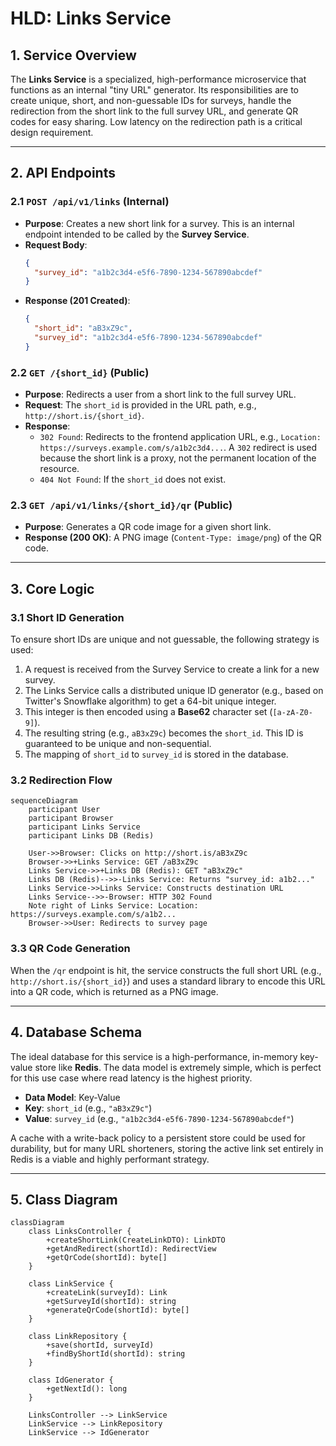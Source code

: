 # HLD: Links Service

## 1. Service Overview
The **Links Service** is a specialized, high-performance microservice that functions as an internal "tiny URL" generator. Its responsibilities are to create unique, short, and non-guessable IDs for surveys, handle the redirection from the short link to the full survey URL, and generate QR codes for easy sharing. Low latency on the redirection path is a critical design requirement.

---

## 2. API Endpoints

### 2.1 `POST /api/v1/links` (Internal)
- **Purpose**: Creates a new short link for a survey. This is an internal endpoint intended to be called by the **Survey Service**.
- **Request Body**:
  ```json
  {
    "survey_id": "a1b2c3d4-e5f6-7890-1234-567890abcdef"
  }
  ```
- **Response (201 Created)**:
  ```json
  {
    "short_id": "aB3xZ9c",
    "survey_id": "a1b2c3d4-e5f6-7890-1234-567890abcdef"
  }
  ```

### 2.2 `GET /{short_id}` (Public)
- **Purpose**: Redirects a user from a short link to the full survey URL.
- **Request**: The `short_id` is provided in the URL path, e.g., `http://short.is/{short_id}`.
- **Response**:
  - `302 Found`: Redirects to the frontend application URL, e.g., `Location: https://surveys.example.com/s/a1b2c3d4...`. A `302` redirect is used because the short link is a proxy, not the permanent location of the resource.
  - `404 Not Found`: If the `short_id` does not exist.

### 2.3 `GET /api/v1/links/{short_id}/qr` (Public)
- **Purpose**: Generates a QR code image for a given short link.
- **Response (200 OK)**: A PNG image (`Content-Type: image/png`) of the QR code.

---

## 3. Core Logic

### 3.1 Short ID Generation
To ensure short IDs are unique and not guessable, the following strategy is used:
1.  A request is received from the Survey Service to create a link for a new survey.
2.  The Links Service calls a distributed unique ID generator (e.g., based on Twitter's Snowflake algorithm) to get a 64-bit unique integer.
3.  This integer is then encoded using a **Base62** character set (`[a-zA-Z0-9]`).
4.  The resulting string (e.g., `aB3xZ9c`) becomes the `short_id`. This ID is guaranteed to be unique and non-sequential.
5.  The mapping of `short_id` to `survey_id` is stored in the database.

### 3.2 Redirection Flow

```mermaid
sequenceDiagram
    participant User
    participant Browser
    participant Links Service
    participant Links DB (Redis)

    User->>Browser: Clicks on http://short.is/aB3xZ9c
    Browser->>+Links Service: GET /aB3xZ9c
    Links Service->>+Links DB (Redis): GET "aB3xZ9c"
    Links DB (Redis)-->>-Links Service: Returns "survey_id: a1b2..."
    Links Service->>Links Service: Constructs destination URL
    Links Service-->>-Browser: HTTP 302 Found
    Note right of Links Service: Location: https://surveys.example.com/s/a1b2...
    Browser->>User: Redirects to survey page
```

### 3.3 QR Code Generation
When the `/qr` endpoint is hit, the service constructs the full short URL (e.g., `http://short.is/{short_id}`) and uses a standard library to encode this URL into a QR code, which is returned as a PNG image.

---

## 4. Database Schema

The ideal database for this service is a high-performance, in-memory key-value store like **Redis**. The data model is extremely simple, which is perfect for this use case where read latency is the highest priority.

-   **Data Model**: Key-Value
-   **Key**: `short_id` (e.g., `"aB3xZ9c"`)
-   **Value**: `survey_id` (e.g., `"a1b2c3d4-e5f6-7890-1234-567890abcdef"`)

A cache with a write-back policy to a persistent store could be used for durability, but for many URL shorteners, storing the active link set entirely in Redis is a viable and highly performant strategy.

---

## 5. Class Diagram

```mermaid
classDiagram
    class LinksController {
        +createShortLink(CreateLinkDTO): LinkDTO
        +getAndRedirect(shortId): RedirectView
        +getQrCode(shortId): byte[]
    }

    class LinkService {
        +createLink(surveyId): Link
        +getSurveyId(shortId): string
        +generateQrCode(shortId): byte[]
    }

    class LinkRepository {
        +save(shortId, surveyId)
        +findByShortId(shortId): string
    }

    class IdGenerator {
        +getNextId(): long
    }

    LinksController --> LinkService
    LinkService --> LinkRepository
    LinkService --> IdGenerator
```
